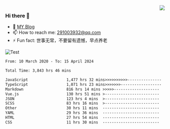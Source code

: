 <img align='right' src='https://github-readme-stats.vercel.app/api?username=niaogege&show_icons=true&theme=radical'/>

### Hi there 👋

- 🌱 [MY Blog](https://bythewayer.com/)
- 📫 How to reach me: 291003932@qq.com
- ⚡ Fun fact:  世事无常，不要留有遗憾，早点养老

![Test](https://github-readme-stats.vercel.app/api/top-langs/?username=niaogege&layout=compact)

<!--START_SECTION:waka-->

```txt
From: 10 March 2020 - To: 15 April 2024

Total Time: 3,843 hrs 46 mins

JavaScript                 1,477 hrs 32 mins>>>>>>>>>>---------------   38.44 %
TypeScript                 1,071 hrs 23 mins>>>>>>>------------------   27.87 %
Markdown                   816 hrs 14 mins >>>>>--------------------   21.24 %
Vue.js                     130 hrs 51 mins >------------------------   03.40 %
JSON                       123 hrs 4 mins  >------------------------   03.20 %
SCSS                       83 hrs 16 mins  >------------------------   02.17 %
Other                      30 hrs 11 mins  -------------------------   00.79 %
YAML                       29 hrs 36 mins  -------------------------   00.77 %
HTML                       27 hrs 54 mins  -------------------------   00.73 %
CSS                        11 hrs 30 mins  -------------------------   00.30 %
```

<!--END_SECTION:waka-->
